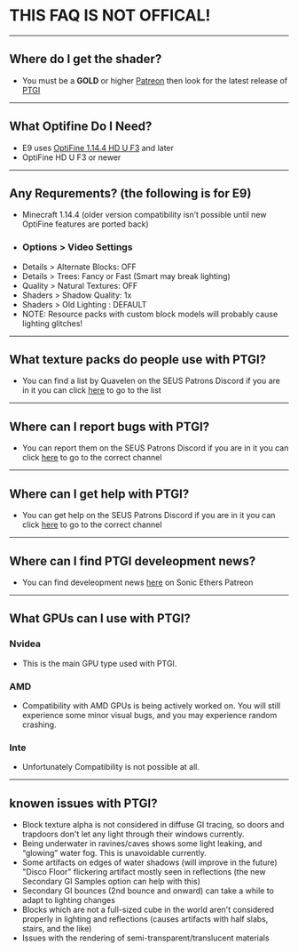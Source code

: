 # **THIS FAQ IS NOT OFFICAL!**
---

## Where do I get the shader?
- You must be a **GOLD** or higher [Patreon](https://www.patreon.com/sonicether/posts) then look for the latest release of [PTGI](https://www.patreon.com/sonicether/posts?tag=Release%20Archives)
---

## What Optifine Do I Need?
- E9 uses [OptiFine 1.14.4 HD U F3](https://optifine.net/downloads) and later
- OptiFine HD U F3 or newer
---

## Any Requrements? (the following is for E9)
- Minecraft 1.14.4 (older version compatibility isn’t possible until new OptiFine features are ported back)
- ### Options > Video Settings
- Details > Alternate Blocks: OFF
- Details > Trees: Fancy or Fast (Smart may break lighting)
- Quality > Natural Textures: OFF
- Shaders > Shadow Quality: 1x
- Shaders > Old Lighting : DEFAULT
- NOTE: Resource packs with custom block models will probably cause  lighting glitches!
---

## What texture packs do people use with PTGI?
- You can find a list by Quavelen on the SEUS Patrons Discord if you are in it you can click [here](https://discordapp.com/channels/354037679131721728/532179479527686154/598337969329537045) to go to the list
---

## Where can I report bugs with PTGI?
- You can report them on the SEUS Patrons Discord if you are in it you can click [here](https://discordapp.com/channels/354037679131721728/574908643947053068) to go to the correct channel
---

## Where can I get help with PTGI?
- You can get help on the SEUS Patrons Discord if you are in it you can click [here](https://discordapp.com/channels/354037679131721728/563294753802682370) to go to the correct channel
---

## Where can I find PTGI develeopment news?
- You can find develeopment news [here](https://www.patreon.com/sonicether/posts?tag=dev%20news) on Sonic Ethers Patreon
---

## What GPUs can I use with PTGI?
### Nvidea
- This is the main GPU type used with PTGI.
### AMD
- Compatibility with AMD GPUs is being actively worked on. You will still experience some minor visual bugs, and you may experience random crashing.
### Inte
- Unfortunately Compatibility is not possible at all.
---

## knowen issues with PTGI?
- Block texture alpha is not considered in diffuse GI tracing, so doors and trapdoors don't let any light through their windows currently.
- Being underwater in ravines/caves shows some light leaking, and “glowing” water fog. This is unavoidable currently.
- Some artifacts on edges of water shadows (will improve in the future)
 "Disco Floor" flickering artifact mostly seen in reflections (the new Secondary GI Samples option can help with this)
- Secondary GI bounces (2nd bounce and onward) can take a while to adapt to lighting changes
- Blocks which are not a full-sized cube in the world aren't considered properly in lighting and reflections (causes artifacts with half slabs, stairs, and the like)
- Issues with the rendering of semi-transparent/translucent materials
